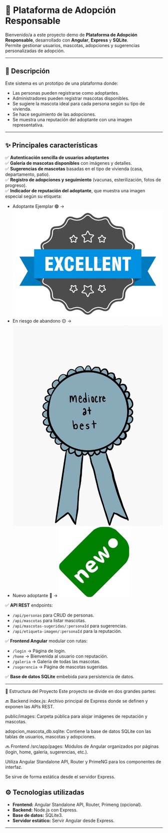 # 🐾 Plataforma de Adopción Responsable

Bienvenido/a a este proyecto demo de **Plataforma de Adopción Responsable**, desarrollado con **Angular**, **Express** y **SQLite**.  
Permite gestionar usuarios, mascotas, adopciones y sugerencias personalizadas de adopción.

---

## 🚀 Descripción

Este sistema es un prototipo de una plataforma donde:
- Las personas pueden registrarse como adoptantes.
- Administradores pueden registrar mascotas disponibles.
- Se sugiere la mascota ideal para cada persona según su tipo de vivienda.
- Se hace seguimiento de las adopciones.
- Se muestra una reputación del adoptante con una imagen representativa.

---

## ✨ Principales características

✅ **Autenticación sencilla de usuarios adoptantes**  
✅ **Galería de mascotas disponibles** con imágenes y detalles.  
✅ **Sugerencias de mascotas** basadas en el tipo de vivienda (casa, departamento, patio).  
✅ **Registro de adopciones y seguimiento** (vacunas, esterilización, fotos de progreso).  
✅ **Indicador de reputación del adoptante**, que muestra una imagen especial según su etiqueta:
   - Adoptante Ejemplar 🟢 → ![excelente.jpg](backend/public/images/excelente.jpg)
   - En riesgo de abandono 🟡 → ![mediocre.jpg](backend/public/images/mediocre.jpg)
   - Nuevo adoptante 🔵 → ![new.png](backend/public/images/new.png)

✅ **API REST** endpoints:
- `/api/personas` para CRUD de personas.
- `/api/mascotas` para listar mascotas.
- `/api/mascotas-sugeridas/:personaId` para sugerencias.
- `/api/etiqueta-imagen/:personaId` para la reputación.

✅ **Frontend Angular** modular con rutas:
- `/login` → Página de login.
- `/home` → Bienvenida al usuario con reputación.
- `/galeria` → Galería de todas las mascotas.
- `/sugerencia` → Página de mascotas sugeridas.

✅ **Base de datos SQLite** embebida para persistencia de datos.

---

📁 Estructura del Proyecto
Este proyecto se divide en dos grandes partes:

🔙 Backend
index.js: Archivo principal de Express donde se definen y exponen las APIs REST.

public/images: Carpeta pública para alojar imágenes de reputación y mascotas.

adopcion_mascota_db.sqlite: Contiene la base de datos SQLite con las tablas de usuarios, mascotas y adopciones.

🔜 Frontend
/src/app/pages: Módulos de Angular organizados por páginas (login, home, galería, sugerencias, etc.).

Utiliza Angular Standalone API, Router y PrimeNG para los componentes de interfaz.

Se sirve de forma estática desde el servidor Express.



## ⚙️ Tecnologías utilizadas

- **Frontend:** Angular Standalone API, Router, Primeng (opcional).
- **Backend:** Node.js con Express.
- **Base de datos:** SQLite3.
- **Servidor estático:** Servir Angular desde Express.

---
